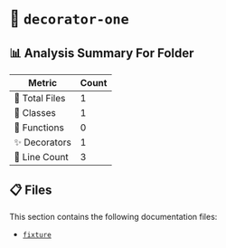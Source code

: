# 📁 `decorator-one`

## 📊 Analysis Summary For Folder

| Metric | Count |
|--------|-------|
| 📁 Total Files | 1 |
| 🧱 Classes | 1 |
| 🔧 Functions | 0 |
| ✨ Decorators | 1 |
| 🔢 Line Count | 3 |


## 📋 Files

This section contains the following documentation files:

- [`fixture`](./fixture.md)